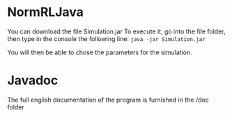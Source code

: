 # NormRLJava

You can download the file Simulation.jar
To execute it, go into the file folder, then type in the console the following line:
`java -jar Simulation.jar`

You will then be able to chose the parameters for the simulation.

# Javadoc
The full english documentation of the program is furnished in the /doc folder

